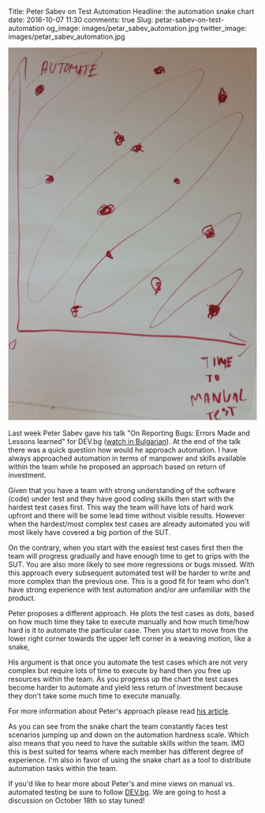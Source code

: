 Title: Peter Sabev on Test Automation
Headline: the automation snake chart
date: 2016-10-07 11:30
comments: true
Slug: petar-sabev-on-test-automation
og_image: images/petar_sabev_automation.jpg
twitter_image: images/petar_sabev_automation.jpg

![the automation snake chart](/images/petar_sabev_automation.jpg "The automation snake chart")

Last week Peter Sabev gave his talk
"On Reporting Bugs: Errors Made and Lessons learned" for DEV.bg
([watch in Bulgarian](https://www.youtube.com/watch?v=jVY3U58Js90&index=6&list=PLFjlI7p-h1hxBP3cIjEqePSeoBDHud5Db)).
At the end of the talk there was a quick question how would he approach automation.
I have always approached automation in terms of manpower and skills available
within the team while he proposed an approach based on return of investment.

Given that you have a team with strong understanding of the
software (code) under test and they have good coding skills then start with the
hardest test cases first. This way the team will have lots of hard work
upfront and there will be some lead time without visible results.
However when the hardest/most complex test cases are already automated you
will most likely have covered a big portion of the SUT.

On the contrary, when you start with the easiest test cases first then
the team will progress gradually and have enough time to get to grips
with the SUT. You are also more likely to see more regressions or bugs
missed. With this approach every subsequent automated test will be harder
to write and more complex than the previous one. This is a good fit for
team who don't have strong experience with test automation and/or are
unfamiliar with the product.

Peter proposes a different approach. He plots the test cases as dots, based
on how much time they take to execute manually and how much time/how hard
is it to automate the particular case. Then you start to move from the lower right
corner towards the upper left corner in a weaving motion, like a snake,

His argument is that once you automate the test cases which are not very complex
but require lots of time to execute by hand then you free up resources
within the team. As you progress up the chart the test cases become harder
to automate and yield less return of investment because they don't take
some much time to execute manually.

For more information about Peter's approach please read
[his article](http://waset.org/publications/10003250/manual-to-automated-testing-an-effort-based-approach-for-determining-the-priority-of-software-test-automation).

As you can see from the snake chart the team constantly faces test scenarios
jumping up and down on the automation hardness scale. Which also means
that you need to have the suitable skills within the team. IMO this is best
suited for teams where each member has different degree of experience.
I'm also in favor of using the snake chart as a tool to distribute
automation tasks within the team.


If you'd like to hear more about Peter's and mine views on manual vs. automated
testing be sure to follow [DEV.bg](http://dev.bg).
We are going to host a discussion on October 18th so stay tuned!



